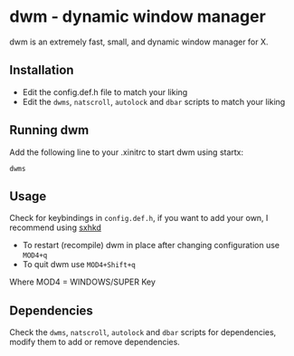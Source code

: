 # dwm - dynamic window manager
dwm is an extremely fast, small, and dynamic window manager for X.

## Installation
- Edit the config.def.h file to match your liking
- Edit the `dwms`, `natscroll`, `autolock` and `dbar` scripts to match your liking 

## Running dwm

Add the following line to your .xinitrc to start dwm using startx:

    dwms


## Usage
Check for keybindings in `config.def.h`, if you want to add your own, I recommend using [sxhkd](https://github.com/baskerville/sxhkd)

- To restart (recompile) dwm in place after changing configuration use `MOD4+q`
- To quit dwm use `MOD4+Shift+q`

Where MOD4 = WINDOWS/SUPER Key

## Dependencies
Check the `dwms`, `natscroll`, `autolock` and `dbar` scripts for dependencies, modify them to add or remove dependencies.
